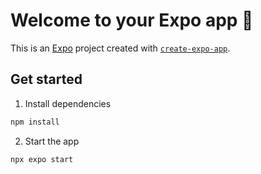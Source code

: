 # Welcome to your Expo app 👋

This is an [Expo](https://expo.dev) project created with [`create-expo-app`](https://www.npmjs.com/package/create-expo-app).

## Get started

1. Install dependencies

  ```bash
  npm install
  ```

2. Start the app

  ```bash
  npx expo start
  ```
